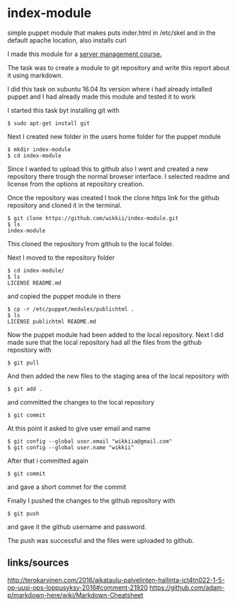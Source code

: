 # index-module
simple puppet module that makes puts inder.html in /etc/skel and in the default apache location, also installs curl

I made this module for a [server management course.](http://terokarvinen.com/2016/aikataulu-palvelinten-hallinta-ict4tn022-1-5-op-uusi-ops-loppusyksy-2016#comment-21920)

The task was to create a module to git repository and write this report about it using markdown.

I did this task on xubuntu 16.04 lts version where i had already intalled puppet and I had already made this module and tested it to work

I started this task byt installing git with 
```
$ sudo apt-get install git
```
Next I created new folder in the users home folder for the puppet module

```
$ mkdir index-module
$ cd index-module
```
Since I wanted to upload this to github also I went and created a new repository there trough the normal browser interface. I selected readme and license from the options at repository creation.

Once the repository was created I took the clone https link for the github repository and cloned it in the terminal.

```
$ git clone https://github.com/wikkii/index-module.git
$ ls
index-module
```
This cloned the repository from github to the local folder.

Next I moved to the repository folder 
```
$ cd index-module/
$ ls
LICENSE README.md
```
and copied the puppet module in there 
```
$ cp -r /etc/puppet/modules/publichtml .
$ ls 
LICENSE publichtml README.md
```
Now the puppet module had been added to the local repository. Next I did made sure that the local repository had all the files from the github repository with
```
$ git pull
```
And then added the new files to the staging area of the local repository with 
```
$ git add .
```
and committed the changes to the local repository

```
$ git commit
```
At this point it asked to give user email and name
```
$ git config --global user.email "wikkiia@gmail.com"
$ git config --global user.name "wikkii"
```

After that i committed again

```
$ git commit
```
and gave a short commet for the commit

Finally I pushed the changes to the github repository with 

```
$ git push
```
and gave it the github username and password.

The push was successful and the files were uploaded to github.


links/sources
------
http://terokarvinen.com/2016/aikataulu-palvelinten-hallinta-ict4tn022-1-5-op-uusi-ops-loppusyksy-2016#comment-21920
https://github.com/adam-p/markdown-here/wiki/Markdown-Cheatsheet
